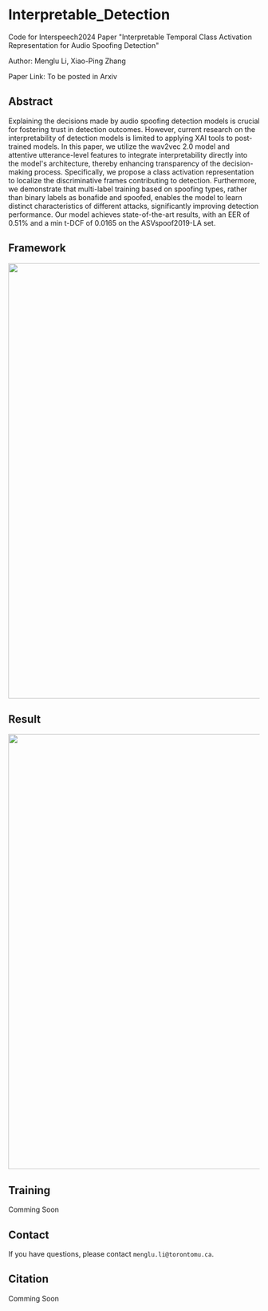 # Interpretable_Detection
Code for Interspeech2024 Paper "Interpretable Temporal Class Activation Representation for Audio Spoofing Detection"

Author: Menglu Li, Xiao-Ping Zhang

Paper Link: To be posted in Arxiv

## Abstract
Explaining the decisions made by audio spoofing detection models is crucial for fostering trust in detection outcomes. However, current research on the interpretability of detection models is limited to applying XAI tools to post-trained models. In this paper, we utilize the wav2vec 2.0 model and attentive utterance-level features to integrate interpretability directly into the model's architecture, thereby enhancing transparency of the decision-making process. Specifically, we propose a class activation representation to localize the discriminative frames contributing to detection. Furthermore, we demonstrate that multi-label training based on spoofing types, rather than binary labels as bonafide and spoofed, enables the model to learn distinct characteristics of different attacks, significantly improving detection performance. Our model achieves state-of-the-art results, with an EER of 0.51\% and a min t-DCF of 0.0165 on the ASVspoof2019-LA set.

## Framework
<p align='center'>  
<img src='https://github.com/menglu-lml/Interpretable_Detection_Interspeech24/blob/main/img/overview.png' width='870'/>
</p>

## Result
<p align='center'>  
<img src='https://github.com/menglu-lml/Interpretable_Detection_Interspeech24/blob/main/img/result.png' width='870'/>
</p>

## Training
Comming Soon
## Contact
If you have questions, please contact `menglu.li@torontomu.ca`.
## Citation
Comming Soon
